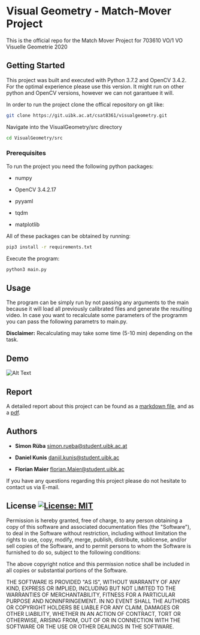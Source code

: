 # Visual Geometry - Match-Mover Project

This is the official repo for the Match Mover  Project for 703610 VO/1 VO Visuelle Geometrie 2020


## Getting Started

This project was built and executed with Python 3.7.2 and OpenCV 3.4.2. For the optimal experience please use this version. It might run on other python and OpenCV versions, however we can not garantuee it will.



In order to run the project clone the offical repository on git like:

```bash
git clone https://git.uibk.ac.at/csat8361/visualgeometry.git
```



Navigate into the VisualGeometry/src directory

```bash
cd VisualGeometry/src
```



### Prerequisites

To run the project you need the following python packages:

* numpy

* OpenCV 3.4.2.17

* pyyaml

* tqdm

* matplotlib

  

All of these packages can be obtained by running:

```bash
pip3 install -r requirements.txt
```



Execute the program:

```bash
python3 main.py
```

## Usage

The program can be simply run by not passing any arguments to the main because it will load all previously calibrated files and generate the resulting video. In case you want to recalculate some parameters of the programm
you can pass the following parametrs to main.py. 

**Disclaimer:** Recalculating may take some time (5-10 min) depending on the task. 




## Demo

![Alt Text](./resources/result.gif)


## Report

A detailed report about this project can be found as a [markdown file](./report/report.md), and as a [pdf](./report/report.pdf).



## Authors

* **Simon Rüba** <simon.rueba@student.uibk.ac.at>

* **Daniel Kunis** <daniil.kunis@student.uibk.ac>
* **Florian Maier** <florian.Maier@student.uibk.ac>



If you have any questions regarding this project please do not hesitate to contact us via E-mail.



## License [![License: MIT](https://img.shields.io/badge/License-MIT-yellow.svg)](https://opensource.org/licenses/MIT)

Permission is hereby granted, free of charge, to any person obtaining a copy of this software and associated documentation files (the  "Software"), to deal in the Software without restriction, including  without limitation the rights to use, copy, modify, merge, publish,  distribute, sublicense, and/or sell copies of the Software, and to  permit persons to whom the Software is furnished to do so, subject to  the following conditions:

The above copyright notice and this permission notice shall be included in all copies or substantial portions of the Software.

THE SOFTWARE IS PROVIDED "AS IS", WITHOUT WARRANTY OF ANY KIND,  EXPRESS OR IMPLIED, INCLUDING BUT NOT LIMITED TO THE WARRANTIES OF  MERCHANTABILITY, FITNESS FOR A PARTICULAR PURPOSE AND NONINFRINGEMENT.  IN NO EVENT SHALL THE AUTHORS OR COPYRIGHT HOLDERS BE LIABLE FOR ANY  CLAIM, DAMAGES OR OTHER LIABILITY, WHETHER IN AN ACTION OF CONTRACT,  TORT OR OTHERWISE, ARISING FROM, OUT OF OR IN CONNECTION WITH THE  SOFTWARE OR THE USE OR OTHER DEALINGS IN THE SOFTWARE.